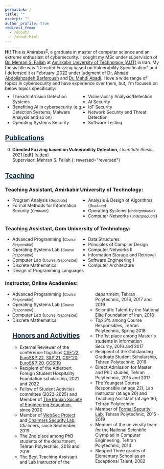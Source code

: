 ```yaml
---
permalink: /
title: ""
excerpt: ""
author_profile: true
redirect_from: 
  - /about/
  - /about.html
---
```


<style>
.farsi{ font-family:PERSWEB; font-weight: bold; font-size:11pt;}
.header-color {color:#0f2b46;}
.twocol{ columns: 2}
</style>

**Hi!** This is Amirabas<sup><a href="#fullname" onclick="toggle_visibility('fullname');">#</a></sup>, a graduate in master of computer science and an extreme enthusiast of cybersecurity. I cought my MSc under supervision of [Dr. Mehran S. Fallah](https://aut.ac.ir/cv/2366/MEHRANS.-FALLAH?slc_lang=en&&cv=2366&mod=scv) at [Amirkabir University of Technology (AUT)](https://aut.ac.ir/en) in Iran.
My thesis title was "Directed Fuzzing based on Vulnerability Specification" and I defensed it at February ,2022 under judgment of [Dr. Ahmad Abdollahzadeh Barforoush](https://scholar.google.com/citations?user=I_uJBz4AAAAJ&hl=en) and [Dr. Mahdi Abadi](https://scholar.google.com/citations?user=Kx4YXogAAAAJ&hl=en).
I love a wide range of topics in cybersecurity and have experience over them, but, I'm focused on below topics specifically:
<ul class='twocol' style="margin-top: -1%;" markdown='1'>
    <li> Thread/Intrusion Detection Systems</li>
    <li> Benefiting AI in cybersecurity (e.g., Detection Systems, Malware Analysis and so on)</li>
    <li> Operating Systems Security</li>
    <li> Vulnerability Analysis/Detection</li>
    <li> AI Security</li>
    <li> IoT Security</li>
    <li> Network Security and Threat Detection</li>
    <li> Software Testing</li>
    </ul>

<p id="fullname" style="display: none;"><sup>#
my full name is <i>Amirabas Kabiri Zamani</i> (in Persian: <span class='farsi'>امیرعباس کبیری زمانی</span>), and here is my voice pronouncing my name:  
<span><audio id="player" src="files/my-name.ogg"></audio>
<img src="/images/speaker.png" style="width:20px; cursor:pointer;" onclick="document.getElementById('player').play()"></span></sup></p>

<script>
function toggle_visibility(id) {
       var e = document.getElementById(id);
       if(e.style.display == 'block')
          e.style.display = 'none';
       else
          e.style.display = 'block';
    }
</script>

<a href="/publications" class='header-color'>Publications</a>
----
0. **Directed Fuzzing based on Vulnerability Detection**, *Licentiate thesis*, 2021 [[pdf](papers/licentiate.pdf)] [[video](https://youtu.be/0Mdj-sNxqXU)]
<br>Supervisor: Mehran S. Fallah
{: reversed="reversed"}


<a href="/teaching"  class='header-color'>Teaching</a>
----
### Teaching Assistant, Amirkabir University of Technology:
<ul class='twocol' markdown='1'>
<li>Program Analysis (<i style='font-size: 0.8em;'>Graduate</i>)</li>
<li>Formal Methods for Information Security (<i style='font-size: 0.8em;'>Graduate</i>)</li>
<li>Analysis & Design of Algorithms	(<i style='font-size: 0.8em;'>Graduate</i>)</li>
<li>Operating Systems (<i style='font-size: 0.8em;'>undergraduate</i>)</li>
<li>Computer Networks (<i style='font-size: 0.8em;'>undergraduate</i>)</li>
</ul>

### Teaching Assistant, Qom University of Technology:
<ul class='twocol' markdown='1'>
<li> Advanced Programming (<i style='font-size: 0.8em;'>Course Responsible</i>)</li>
<li> Operating Systems Lab (<i style='font-size: 0.8em;'>Course Responsible</i>)</li>
<li> Computer Lab (<i style='font-size: 0.8em;'>Course Responsible</i>)</li>
<li> Discrete Mathematics</li>
<li> Design of Programming Languages</li>
<li> Data Structures</li>
<li> Principles of Compiler Design</li>
<li> Computer Networks II</li>
<li> Information Storage and Retrieval</li>
<li> Software Engineering I</li>
<li> Computer Architecture</li>
</ul>

### Instructor, Online Academies:
<ul class='twocol' markdown='1'>
<li> Advanced Programming (<i style='font-size: 0.8em;'>Course Responsible</i>)</li>
<li> Operating Systems Lab (<i style='font-size: 0.8em;'>Course Responsible</i>)</li>
<li> Computer Lab (<i style='font-size: 0.8em;'>Course Responsible</i>)</li>
<li> Discrete Mathematics</li>

<a href="/honors" class='header-color'>Honors and Activities</a>
----
- External Reviewer of the conference flagships <a href="https://www.ieee-security.org/TC/CSF2022/">CSF'22</a>, <a href="http://www.ieee-security.org/TC/EuroSP2022/">EuroS&P'22</a>, <a href="https://www.ieee-security.org/TC/SP2021/">S&P'21</a>, <a href="https://www.ieee-security.org/TC/CSF2020/">CSF'20</a>, <a href="http://www.ieee-security.org/TC/EuroSP2020/">EuroS&P'20</a>, <a href="https://www.sigsac.org/ccs/CCS2019/">CCS'19</a>
- Recipient of the Adlerbert Foreign Student Hospitality Foundation scholarship, 2021 and 2022
- Fellow of Student Activities committee (2022-2025) and Member of <a href="https://www.isee.ir/en">The Iranian Society of Engineering Education</a>, since 2020
- Member of <a href="https://www.cse.chalmers.se/research/group/security/websec/">WebSec Project</a> and <a href="https://www.cse.chalmers.se/research/group/security/people/">Chalmers Security Lab</a>, Chalmers, since September 2019
- The 2nd place among PhD students of the department, Tehran Polytechnic, 2018 and 2019
- The Best Teaching Assistant and Lab Instructor of the department, Tehran Polytechnic, 2016, 2017 and 2019
- Scientific Talent by the National Elite Foundation of Iran, 2018
- Top 3% among Course Responsibles, Tehran Polytechnic, Spring 2018
- The 1st place among Master's students in Information Security, 2016 and 2017
- Recipient of the Outstanding Graduate Student Scholarship, Tehran Polytechnic, 2016
- Direct Admission for Master and PhD studies, Tehran Polytechnic, 2015 and 2017
- The Youngest Course Responsible (at age 22), Lab Instructor (at age 20) and
Teaching Assistant (at age 16), Tehran Polytechnic 
- Member of <a href="http://ceit.aut.ac.ir/formalsecurity/people.html">Formal Security Lab</a>, Tehran Polytechnic, 2015 - 2019
- Member of the university team for the National Scientific Olympiad in Computer Engineering, Tehran Polytechnic, 2014
- Skipped Three grades of Elementary School as an Exceptional Talent, 2002



